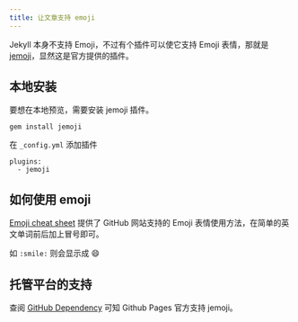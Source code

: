 ```yaml
---
title: 让文章支持 emoji
---
```


Jekyll 本身不支持 Emoji，不过有个插件可以使它支持 Emoji 表情，那就是 [jemoji](https://github.com/jekyll/jemoji)，显然这是官方提供的插件。

## 本地安装

要想在本地预览，需要安装 jemoji 插件。

```
gem install jemoji
```

在 `_config.yml` 添加插件

```
plugins:
  - jemoji
```

## 如何使用 emoji

[Emoji cheat sheet](https://github.com/ikatyang/emoji-cheat-sheet#emoji-cheat-sheet) 提供了 GitHub 网站支持的 Emoji 表情使用方法，在简单的英文单词前后加上冒号即可。

如 `:smile:` 则会显示成 :smile:

## 托管平台的支持

查阅 [GitHub Dependency](https://pages.github.com/versions/) 可知 Github Pages 官方支持 jemoji。